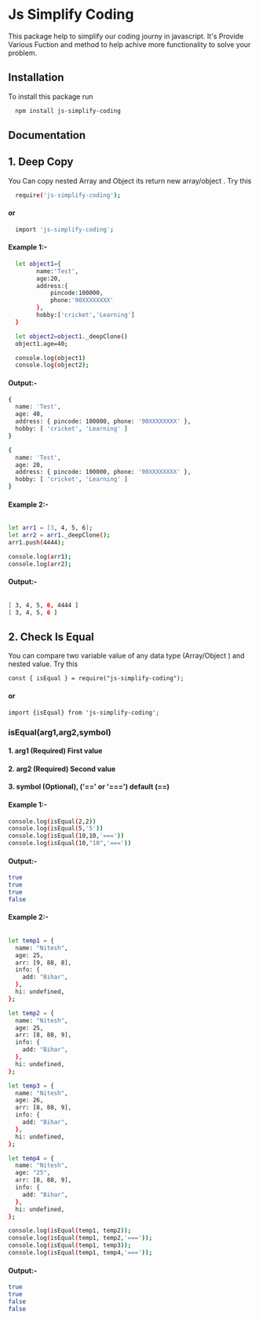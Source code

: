 # Js Simplify Coding

This package help to simplify our coding journy in javascript. It's Provide Various Fuction and method to help achive more functionality to solve your problem.

## Installation

To install this package run

```bash
  npm install js-simplify-coding
```

## Documentation

## 1. Deep Copy

You Can copy nested Array and Object its return new array/object
. Try this

```bash
  require('js-simplify-coding');
```

#### or

```bash
  import 'js-simplify-coding';
```

#### Example 1:-

```bash
  let object1={
        name:'Test',
        age:20,
        address:{
            pincode:100000,
            phone:'90XXXXXXXX'
        },
        hobby:['cricket','Learning']
  }

  let object2=object1._deepClone()
  object1.age=40;

  console.log(object1)
  console.log(object2);

```

#### Output:-

```bash
{
  name: 'Test',
  age: 40,
  address: { pincode: 100000, phone: '90XXXXXXXX' },
  hobby: [ 'cricket', 'Learning' ]
}

{
  name: 'Test',
  age: 20,
  address: { pincode: 100000, phone: '90XXXXXXXX' },
  hobby: [ 'cricket', 'Learning' ]
}

```

#### Example 2:-

```bash

let arr1 = [3, 4, 5, 6];
let arr2 = arr1._deepClone();
arr1.push(4444);

console.log(arr1);
console.log(arr2);

```

#### Output:-

```bash

[ 3, 4, 5, 6, 4444 ]
[ 3, 4, 5, 6 ]

```

## 2. Check Is Equal

You can compare two variable value of any data type (Array/Object ) and nested value. Try this

```base
const { isEqual } = require("js-simplify-coding");

```

#### or

```base
import {isEqual} from 'js-simplify-coding';

```

### isEqual(arg1,arg2,symbol)

#### 1. arg1 (Required) First value

#### 2. arg2 (Required) Second value

#### 3. symbol (Optional), ('==' or '===') default (==)

#### Example 1:-

```bash
console.log(isEqual(2,2))
console.log(isEqual(5,'5'))
console.log(isEqual(10,10,'==='))
console.log(isEqual(10,"10",'==='))

```

#### Output:-

```bash
true
true
true
false

```

#### Example 2:-

```bash

let temp1 = {
  name: "Nitesh",
  age: 25,
  arr: [9, 88, 8],
  info: {
    add: "Bihar",
  },
  hi: undefined,
};

let temp2 = {
  name: "Nitesh",
  age: 25,
  arr: [8, 88, 9],
  info: {
    add: "Bihar",
  },
  hi: undefined,
};

let temp3 = {
  name: "Nitesh",
  age: 26,
  arr: [8, 88, 9],
  info: {
    add: "Bihar",
  },
  hi: undefined,
};

let temp4 = {
  name: "Nitesh",
  age: "25",
  arr: [8, 88, 9],
  info: {
    add: "Bihar",
  },
  hi: undefined,
};

console.log(isEqual(temp1, temp2));
console.log(isEqual(temp1, temp2,'==='));
console.log(isEqual(temp1, temp3));
console.log(isEqual(temp1, temp4,'==='));

```

#### Output:-

```bash
true
true
false
false

```

